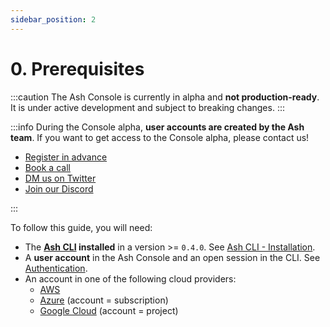 ```yaml
---
sidebar_position: 2
---
```


# 0. Prerequisites

:::caution
The Ash Console is currently in alpha and **not production-ready**. It is under active development and subject to breaking changes.
:::

:::info
During the Console alpha, **user accounts are created by the Ash team**. If you want to get access to the Console alpha, please contact us!

- [Register in advance](https://forms.gle/m66KkKT8FC2Jb9Y97)
- [Book a call](https://calendly.com/ash-e36knots)
- [DM us on Twitter](https://twitter.com/ash_avax)
- [Join our Discord](https://discord.gg/7xSEzC2n7v)

:::

To follow this guide, you will need:

- The **[Ash CLI](/docs/toolkit/ash-cli/introduction) installed** in a version >= `0.4.0`. See [Ash CLI - Installation](/docs/toolkit/ash-cli/installation).
- A **user account** in the Ash Console and an open session in the CLI. See [Authentication](/docs/console/reference/authentication).
- An account in one of the following cloud providers:
  - [AWS](https://aws.amazon.com/)
  - [Azure](https://azure.microsoft.com/) (account = subscription)
  - [Google Cloud](https://cloud.google.com/) (account = project)
